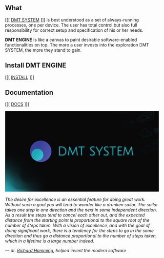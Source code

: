 ## What

[[[ [DMT SYSTEM](https://dmt-system.com/) ]]] is best understood as a set of always-running processes, one per device. The user has total control but also full responsibility for correct setup and specification of his or her needs. 

**DMT ENGINE** is like a canvas to paint desirable software-enabled functionalities on top. The more a user invests into the exploration DMT SYSTEM, the more they stand to gain.

## Install DMT ENGINE

[[[ [INSTALL](./INSTALL.md) ]]] 

## Documentation

[[[ <a href="./DOCS.md">DOCS</a> ]]]

<img src="https://github.com/uniqpath/info/blob/master/assets/img/dmt-system-meta.png?raw=true">

_The desire for excellence is an essential feature for doing great work. Without such a goal you will tend to wander like a drunken sailor. The sailor takes one step in one direction and the next in some independent direction. As a result the steps tend to cancel each other out, and the expected distance from the starting point is proportional to the square root of the number of steps taken. With a vision of excellence, and with the goal of doing significant work, there is a tendency for the steps to go in the same direction and thus go a distance proportional to the number of steps taken, which in a lifetime is a large number indeed._

— *dr. [Richard Hamming](https://zetaseek.com/?q=Richard%20Hamming), helped invent the modern software*
